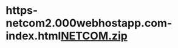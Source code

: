 # https-netcom2.000webhostapp.com-index.html[NETCOM.zip](https://github.com/usetal/https-netcom2.000webhostapp.com-index.html/files/8673944/NETCOM.zip)
